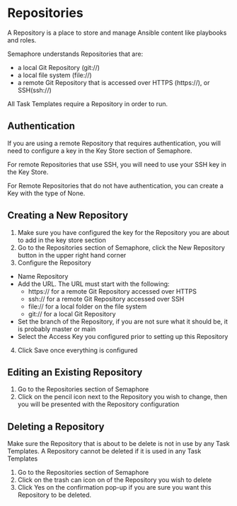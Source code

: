 # Repositories

A Repository is a place to store and manage Ansible content like playbooks and roles.

Semaphore understands Repositories that are:
  * a local Git Repository (git://)
  * a local file system (file://)
  * a remote Git Repository that is accessed over HTTPS (https://), or SSH(ssh://)

All Task Templates require a Repository in order to run.

## Authentication
If you are using a remote Repository that requires authentication, you will need to configure a key in the Key Store section of Semaphore.

For remote Repositories that use SSH, you will need to use your SSH key in the Key Store. 

For Remote Repositories that do not have authentication, you can create a Key with the type of None.

## Creating a New Repository
1. Make sure you have configured the key for the Repository you are about to add in the key store section
2. Go to the Repositories section of Semaphore, click the New Repository button in the upper right hand corner
3. Configure the Repository
  * Name Repository
  * Add the URL. The URL must start with the following:
    * https:// for a remote Git Repository accessed over HTTPS
    * ssh:// for a remote Git Repository accessed over SSH
    * file:// for a local folder on the file system
    * git:// for a local Git Repository
  * Set the branch of the Repository, if you are not sure what it should be, it is probably master or main
  * Select the Access Key you configured prior to setting up this Repository
4. Click Save once everything is configured

## Editing an Existing Repository
1. Go to the Repositories section of Semaphore
2. Click on the pencil icon next to the Repository you wish to change, then you will be presented with the Repository configuration

## Deleting a Repository
Make sure the Repository that is about to be delete is not in use by any Task Templates.
A Repository cannot be deleted if it is used in any Task Templates
1. Go to the Repositories section of Semaphore
2. Click on the trash can icon on of the Repository you wish to delete
3. Click Yes on the confirmation pop-up if you are sure you want this Repository to be deleted.
